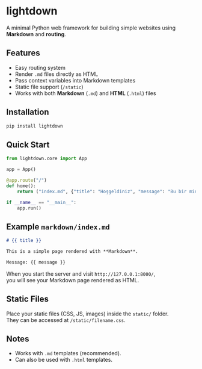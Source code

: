 # lightdown

A minimal Python web framework for building simple websites using **Markdown** and **routing**.

## Features
- Easy routing system
- Render `.md` files directly as HTML
- Pass context variables into Markdown templates
- Static file support (`/static`)
- Works with both **Markdown** (`.md`) and **HTML** (`.html`) files

## Installation

```bash
pip install lightdown
```

## Quick Start

```python
from lightdown.core import App

app = App()

@app.route("/")
def home():
    return ("index.md", {"title": "Hoşgeldiniz", "message": "Bu bir mini framework!"})

if __name__ == "__main__":
    app.run()
```

## Example `markdown/index.md`

```markdown
# {{ title }}

This is a simple page rendered with **Markdown**.  

Message: {{ message }}
```

When you start the server and visit `http://127.0.0.1:8000/`,  
you will see your Markdown page rendered as HTML.

## Static Files
Place your static files (CSS, JS, images) inside the `static/` folder.  
They can be accessed at `/static/filename.css`.

## Notes
- Works with `.md` templates (recommended).
- Can also be used with `.html` templates.

